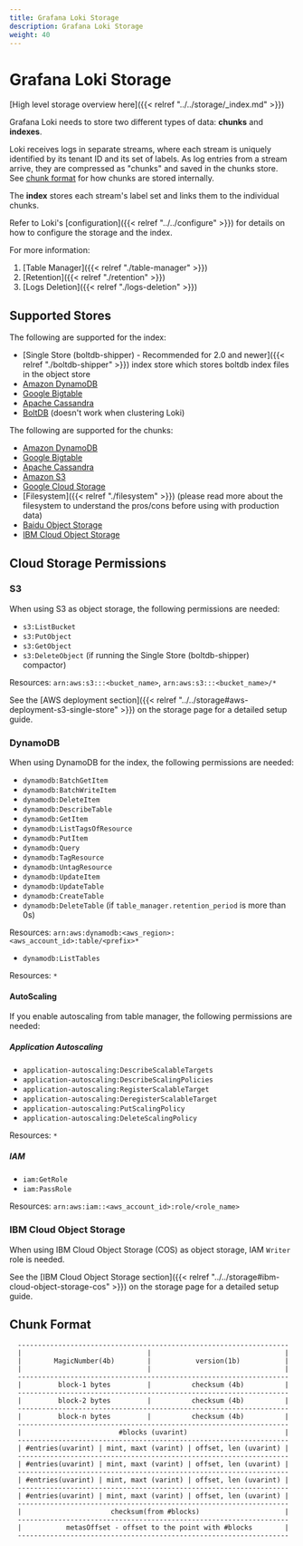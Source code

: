 ```yaml
---
title: Grafana Loki Storage
description: Grafana Loki Storage
weight: 40
---
```

# Grafana Loki Storage

[High level storage overview here]({{< relref "../../storage/_index.md" >}})

Grafana Loki needs to store two different types of data: **chunks** and **indexes**.

Loki receives logs in separate streams, where each stream is uniquely identified
by its tenant ID and its set of labels. As log entries from a stream arrive,
they are compressed as "chunks" and saved in the chunks store. See [chunk
format](#chunk-format) for how chunks are stored internally.

The **index** stores each stream's label set and links them to the individual
chunks.

Refer to Loki's [configuration]({{< relref "../../configure" >}}) for details on
how to configure the storage and the index.

For more information:

1. [Table Manager]({{< relref "./table-manager" >}})
1. [Retention]({{< relref "./retention" >}})
1. [Logs Deletion]({{< relref "./logs-deletion" >}})

## Supported Stores

The following are supported for the index:

- [Single Store (boltdb-shipper) - Recommended for 2.0 and newer]({{< relref "./boltdb-shipper" >}}) index store which stores boltdb index files in the object store
- [Amazon DynamoDB](https://aws.amazon.com/dynamodb)
- [Google Bigtable](https://cloud.google.com/bigtable)
- [Apache Cassandra](https://cassandra.apache.org)
- [BoltDB](https://github.com/boltdb/bolt) (doesn't work when clustering Loki)

The following are supported for the chunks:

- [Amazon DynamoDB](https://aws.amazon.com/dynamodb)
- [Google Bigtable](https://cloud.google.com/bigtable)
- [Apache Cassandra](https://cassandra.apache.org)
- [Amazon S3](https://aws.amazon.com/s3)
- [Google Cloud Storage](https://cloud.google.com/storage/)
- [Filesystem]({{< relref "./filesystem" >}}) (please read more about the filesystem to understand the pros/cons before using with production data)
- [Baidu Object Storage](https://cloud.baidu.com/product/bos.html)
- [IBM Cloud Object Storage](https://www.ibm.com/cloud/object-storage)

## Cloud Storage Permissions

### S3

When using S3 as object storage, the following permissions are needed:

- `s3:ListBucket`
- `s3:PutObject`
- `s3:GetObject`
- `s3:DeleteObject` (if running the Single Store (boltdb-shipper) compactor)

Resources: `arn:aws:s3:::<bucket_name>`, `arn:aws:s3:::<bucket_name>/*`

See the [AWS deployment section]({{< relref "../../storage#aws-deployment-s3-single-store" >}}) on the storage page for a detailed setup guide.

### DynamoDB

When using DynamoDB for the index, the following permissions are needed:

- `dynamodb:BatchGetItem`
- `dynamodb:BatchWriteItem`
- `dynamodb:DeleteItem`
- `dynamodb:DescribeTable`
- `dynamodb:GetItem`
- `dynamodb:ListTagsOfResource`
- `dynamodb:PutItem`
- `dynamodb:Query`
- `dynamodb:TagResource`
- `dynamodb:UntagResource`
- `dynamodb:UpdateItem`
- `dynamodb:UpdateTable`
- `dynamodb:CreateTable`
- `dynamodb:DeleteTable` (if `table_manager.retention_period` is more than 0s)

Resources: `arn:aws:dynamodb:<aws_region>:<aws_account_id>:table/<prefix>*`

- `dynamodb:ListTables`

Resources: `*`

#### AutoScaling

If you enable autoscaling from table manager, the following permissions are needed:

##### Application Autoscaling

- `application-autoscaling:DescribeScalableTargets`
- `application-autoscaling:DescribeScalingPolicies`
- `application-autoscaling:RegisterScalableTarget`
- `application-autoscaling:DeregisterScalableTarget`
- `application-autoscaling:PutScalingPolicy`
- `application-autoscaling:DeleteScalingPolicy`

Resources: `*`

##### IAM

- `iam:GetRole`
- `iam:PassRole`

Resources: `arn:aws:iam::<aws_account_id>:role/<role_name>`


### IBM Cloud Object Storage

When using IBM Cloud Object Storage (COS) as object storage, IAM `Writer` role is needed.

See the [IBM Cloud Object Storage section]({{< relref "../../storage#ibm-cloud-object-storage-cos" >}}) on the storage page for a detailed setup guide.

## Chunk Format

```
  -------------------------------------------------------------------
  |                               |                                 |
  |        MagicNumber(4b)        |           version(1b)           |
  |                               |                                 |
  -------------------------------------------------------------------
  |         block-1 bytes         |          checksum (4b)          |
  -------------------------------------------------------------------
  |         block-2 bytes         |          checksum (4b)          |
  -------------------------------------------------------------------
  |         block-n bytes         |          checksum (4b)          |
  -------------------------------------------------------------------
  |                        #blocks (uvarint)                        |
  -------------------------------------------------------------------
  | #entries(uvarint) | mint, maxt (varint) | offset, len (uvarint) |
  -------------------------------------------------------------------
  | #entries(uvarint) | mint, maxt (varint) | offset, len (uvarint) |
  -------------------------------------------------------------------
  | #entries(uvarint) | mint, maxt (varint) | offset, len (uvarint) |
  -------------------------------------------------------------------
  | #entries(uvarint) | mint, maxt (varint) | offset, len (uvarint) |
  -------------------------------------------------------------------
  |                      checksum(from #blocks)                     |
  -------------------------------------------------------------------
  |           metasOffset - offset to the point with #blocks        |
  -------------------------------------------------------------------
```

